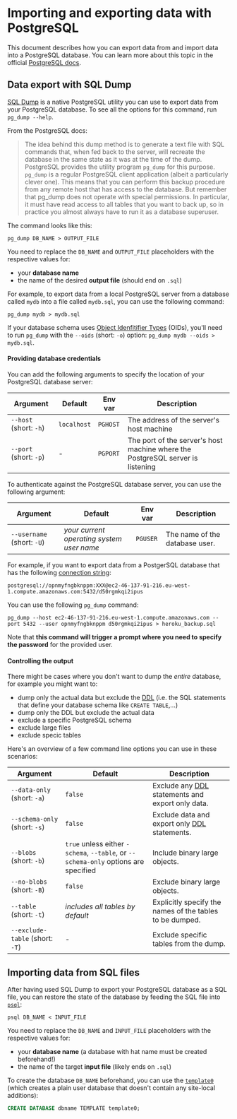 # Importing and exporting data with PostgreSQL

This document describes how you can export data from and import data into a PostgreSQL database. You can learn more about this topic in the official [PostgreSQL docs](https://www.postgresql.org/docs/9.1/backup-dump.html).

## Data export with SQL Dump

[SQL Dump](https://www.postgresql.org/docs/9.1/backup-dump.html) is a native PostgreSQL utility you can use to export data from your PostgreSQL database. To see all the options for this command, run `pg_dump --help`.

From the PostgreSQL docs: 

> The idea behind this dump method is to generate a text file with SQL commands that, when fed back to the server, will recreate the database in the same state as it was at the time of the dump. PostgreSQL provides the utility program `pg_dump` for this purpose. 
> `pg_dump` is a regular PostgreSQL client application (albeit a particularly clever one). This means that you can perform this backup procedure from any remote host that has access to the database. But remember that pg_dump does not operate with special permissions. In particular, it must have read access to all tables that you want to back up, so in practice you almost always have to run it as a database superuser.

The command looks like this:

```psql
pg_dump DB_NAME > OUTPUT_FILE
```

You need to replace the `DB_NAME` and `OUTPUT_FILE` placeholders with the respective values for: 

- your **database name**
- the name of the desired **output file** (should end on `.sql`)

For example, to export data from a local PostgreSQL server from a database called `mydb` into a file called `mydb.sql`, you can use the following command:

```
pg_dump mydb > mydb.sql
```

If your database schema uses [Object Idenfitifier Types](https://www.postgresql.org/docs/8.1/datatype-oid.html) (OIDs), you'll need to run `pg_dump` with the `--oids` (short: `-o`) option: `pg_dump mydb --oids > mydb.sql`.

#### Providing database credentials

You can add the following arguments to specify the location of your PostgreSQL database server:

| Argument | Default | Env var | Description |  
| --- | --- | --- | --- |
| `--host` (short: `-h`) | `localhost` | `PGHOST` | The address of the server's host machine | 
| `--port` (short: `-p`) | - | `PGPORT` | The port of the server's host machine where the PostgreSQL server is listening | 
To authenticate against the PostgreSQL database server, you can use the following argument:

| Argument | Default | Env var | Description |  
| --- | --- | --- | --- |
| `--username` (short: `-U`) | _your current operating system user name_ | `PGUSER` | The name of the database user. | 

For example, if you want to export data from a PostgerSQL database that has the following [connection string](../core/connectors/postgresql.md):

```
postgresql://opnmyfngbknppm:XXX@ec2-46-137-91-216.eu-west-1.compute.amazonaws.com:5432/d50rgmkqi2ipus
```

You can use the following `pg_dump` command:

```
pg_dump --host ec2-46-137-91-216.eu-west-1.compute.amazonaws.com --port 5432 --user opnmyfngbknppm d50rgmkqi2ipus > heroku_backup.sql
```

Note that **this command will trigger a prompt where you need to specify the password** for the provided user.

#### Controlling the output

There might be cases where you don't want to dump the _entire_ database, for example you might want to:

- dump only the actual data but exclude the [DDL](https://www.postgresql.org/docs/8.4/ddl.html) (i.e. the SQL statements that define your database schema like `CREATE TABLE`,...)
- dump only the DDL but exclude the actual data
- exclude a specific PostgreSQL schema
- exclude large files
- exclude specic tables

Here's an overview of a few command line options you can use in these scenarios:

| Argument | Default | Description |  
| --- | --- | --- |
| `--data-only` (short: `-a`) | `false` | Exclude any [DDL](https://www.postgresql.org/docs/8.4/ddl.html) statements and export only data. | 
| `--schema-only` (short: `-s`) | `false` | Exclude data and export only [DDL](https://www.postgresql.org/docs/8.4/ddl.html) statements. | 
| `--blobs` (short: `-b`) | `true` unless either `-schema`, `--table`, or `--schema-only` options are specified | Include binary large objects. | 
| `--no-blobs` (short: `-B`) | `false` | Exclude binary large objects. | 
| `--table` (short: `-t`) | _includes all tables by default_ | Explicitly specify the names of the tables to be dumped. | 
| `--exclude-table` (short: `-T`) | - | Exclude specific tables from the dump. | 

## Importing data from SQL files

After having used SQL Dump to export your PostgreSQL database as a SQL file, you can restore the state of the database by feeding the SQL file into [`psql`](https://www.postgresql.org/docs/9.3/app-psql.html):

```
psql DB_NAME < INPUT_FILE
```

You need to replace the `DB_NAME` and `INPUT_FILE` placeholders with the respective values for: 

- your **database name** (a database with hat name must be created beforehand!)
- the name of the target **input file** (likely ends on `.sql`)

To create the database `DB_NAME` beforehand, you can use the [`template0`](https://www.postgresql.org/docs/9.5/manage-ag-templatedbs.html) (which creates a plain user database that doesn't contain any site-local additions):

```sql
CREATE DATABASE dbname TEMPLATE template0;
```

